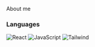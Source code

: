 About me

### Languages 

![React](https://img.shields.io/badge/-React-090909?style=for-the-badge&logo=React&logoColor=#61DAFB)
![JavaScript](https://img.shields.io/badge/-JavaScript-090909?style=for-the-badge&logo=JavaScript&logoColor=E9D54D)
![Tailwind](https://img.shields.io/badge/-Tailwind-090909?style=for-the-badge&logo=Tailwind&logoColor=#06B6D4)

